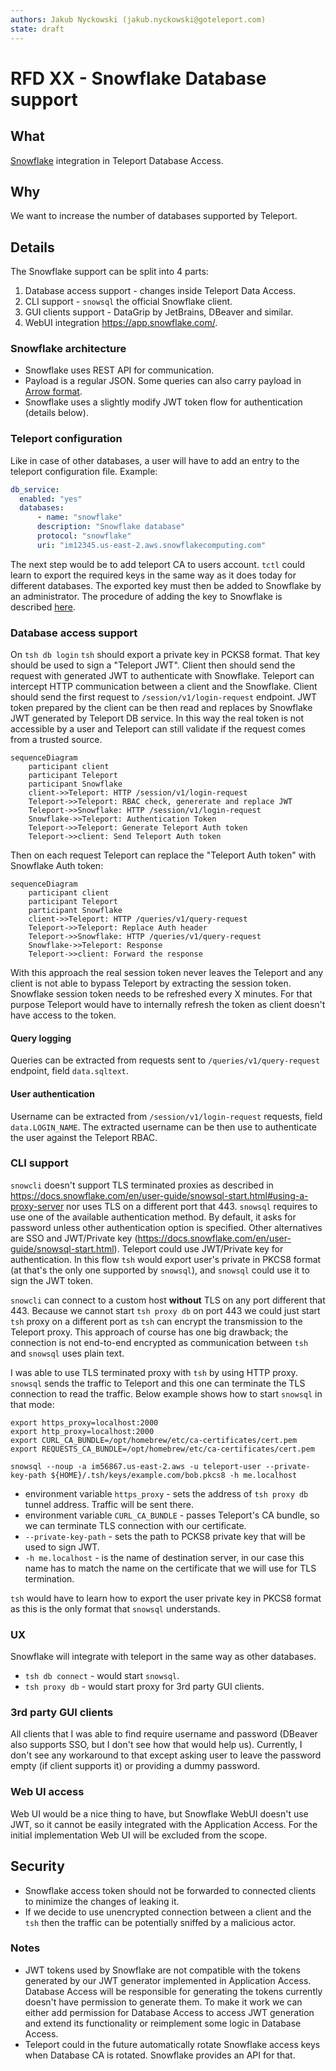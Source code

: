 ```yaml
---
authors: Jakub Nyckowski (jakub.nyckowski@goteleport.com)
state: draft
---
```


# RFD XX - Snowflake Database support

## What

[Snowflake](https://www.snowflake.com/) integration in Teleport Database Access. 

## Why

We want to increase the number of databases supported by Teleport. 

## Details

The Snowflake support can be split into 4 parts:

1. Database access support - changes inside Teleport Data Access.
2. CLI support - `snowsql` the official Snowflake client.
3. GUI clients support - DataGrip by JetBrains, DBeaver and similar.
4. WebUI integration https://app.snowflake.com/.

### Snowflake architecture

* Snowflake uses REST API for communication. 
* Payload is a regular JSON. Some queries can also carry payload in [Arrow format](https://arrow.apache.org/). 
* Snowflake uses a slightly modify JWT token flow for authentication (details below).

### Teleport configuration

Like in case of other databases, a user will have to add an entry to the teleport configuration file. Example:

```yaml
db_service:
  enabled: "yes"
  databases:
      - name: "snowflake"
      description: "Snowflake database"
      protocol: "snowflake"
      uri: "im12345.us-east-2.aws.snowflakecomputing.com"
```

The next step would be to add teleport CA to users account. `tctl` could learn to export the required keys in the same way
as it does today for different databases. The exported key must then be added to Snowflake by an administrator.
The procedure of adding the key to Snowflake is described [here](https://docs.snowflake.com/en/user-guide/key-pair-auth.html#step-4-assign-the-public-key-to-a-snowflake-user).

### Database access support

On `tsh db login` `tsh` should export a private key in PCKS8 format. That key should be used to sign a "Teleport JWT".
Client then should send the request with generated JWT to authenticate with Snowflake.
Teleport can intercept HTTP communication between a client and the Snowflake. Client should send the first request to 
`/session/v1/login-request` endpoint. JWT token prepared by the client can be then read and replaces by Snowflake JWT
generated by Teleport DB service. In this way the real token is not accessible by a user and 
Teleport can still validate if the request comes from a trusted source.

```mermaid
sequenceDiagram
    participant client
    participant Teleport
    participant Snowflake
    client->>Teleport: HTTP /session/v1/login-request
    Teleport->>Teleport: RBAC check, genererate and replace JWT
    Teleport->>Snowflake: HTTP /session/v1/login-request
    Snowflake->>Teleport: Authentication Token
    Teleport->>Teleport: Generate Teleport Auth token
    Teleport->>client: Send Teleport Auth token
```

Then on each request Teleport can replace the "Teleport Auth token" with Snowflake Auth token:

```mermaid
sequenceDiagram
    participant client
    participant Teleport
    participant Snowflake
    client->>Teleport: HTTP /queries/v1/query-request
    Teleport->>Teleport: Replace Auth header
    Teleport->>Snowflake: HTTP /queries/v1/query-request
    Snowflake->>Teleport: Response
    Teleport->>client: Forward the response
```

With this approach the real session token never leaves the Teleport and any client is not able to bypass Teleport
by extracting the session token.
Snowflake session token needs to be refreshed every X minutes. For that purpose Teleport would have to internally refresh
the token as client doesn't have access to the token.

#### Query logging

Queries can be extracted from requests sent to `/queries/v1/query-request` endpoint, field `data.sqltext`.

#### User authentication

Username can be extracted from `/session/v1/login-request` requests, field `data.LOGIN_NAME`. The extracted username
can be then use to authenticate the user against the Teleport RBAC.

### CLI support 

`snowcli` doesn't support TLS terminated proxies as described in https://docs.snowflake.com/en/user-guide/snowsql-start.html#using-a-proxy-server
nor uses TLS on a different port that 443. `snowsql` requires to use one of the available authentication method. 
By default, it asks for password unless other authentication option is specified. Other alternatives are SSO and JWT/Private key (https://docs.snowflake.com/en/user-guide/snowsql-start.html).
Teleport could use JWT/Private key for authentication. In this flow `tsh` would export user's private in PKCS8 format (at that's the only one supported by `snowsql`),
and `snowsql` could use it to sign the JWT token.

`snowcli` can connect to a custom host **without** TLS on any port different that 443. Because we cannot start `tsh proxy db` on port 443
we could just start `tsh` proxy on a different port as `tsh` can encrypt the transmission to the Teleport proxy. This approach of course
has one big drawback; the connection is not end-to-end encrypted as communication between `tsh` and `snowsql` uses plain text.

I was able to use TLS terminated proxy with `tsh` by using HTTP proxy. `snowsql` sends the traffic to Teleport and this one
can terminate the TLS connection to read the traffic. 
Below example shows how to start `snowsql` in that mode:

```shell
export https_proxy=localhost:2000
export http_proxy=localhost:2000
export CURL_CA_BUNDLE=/opt/homebrew/etc/ca-certificates/cert.pem
export REQUESTS_CA_BUNDLE=/opt/homebrew/etc/ca-certificates/cert.pem

snowsql --noup -a im56867.us-east-2.aws -u teleport-user --private-key-path ${HOME}/.tsh/keys/example.com/bob.pkcs8 -h me.localhost
```

* environment variable `https_proxy` - sets the address of `tsh proxy db` tunnel address. Traffic will be sent there.
* environment variable `CURL_CA_BUNDLE` - passes Teleport's CA bundle, so we can terminate TLS connection with our certificate.
* `--private-key-path` - sets the path to PCKS8 private key that will be used to sign JWT.
* `-h me.localhost` - is the name of destination server, in our case this name has to match the name on the certificate that we will use for TLS termination.

`tsh` would have to learn how to export the user private key in PKCS8 format as this is the only format that `snowsql` understands.

### UX

Snowflake will integrate with teleport in the same way as other databases. 

* `tsh db connect` - would start `snowsql`.
* `tsh proxy db` - would start proxy for 3rd party GUI clients.

### 3rd party GUI clients

All clients that I was able to find require username and password (DBeaver also supports SSO, but I don't see 
how that would help us). Currently, I don't see any workaround to that except asking user to leave the password empty
(if client supports it) or providing a dummy password.

### Web UI access

Web UI would be a nice thing to have, but Snowflake WebUI doesn't use JWT, so it cannot be easily integrated with
the Application Access. For the initial implementation Web UI will be excluded from the scope.

## Security

* Snowflake access token should not be forwarded to connected clients to minimize the changes of leaking it.
* If we decide to use unencrypted connection between a client and the `tsh` then the traffic can be potentially sniffed
by a malicious actor.

### Notes

* JWT tokens used by Snowflake are not compatible with the tokens generated by our JWT generator implemented in Application Access.
Database Access will be responsible for generating the tokens currently doesn't have permission to generate them.
To make it work we can either add permission for Database Access to access JWT generation and extend its functionality or reimplement 
some logic in Database Access.
* Teleport could in the future automatically rotate Snowflake access keys when Database CA is rotated. Snowflake provides an API
for that.

